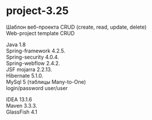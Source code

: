 # project-3.25

Шаблон веб-проекта CRUD (create, read, update, delete)<br/>
Web-project template CRUD

Java 1.8<br/>
Spring-framework 4.2.5.<br/>
Spring-security 4.0.4.<br/>
Spring-webflow 2.4.2.<br/>
JSF mojarra 2.2.13.<br/>
Hibernate 5.1.0.<br/>
MySql 5 (таблицы Many-to-One)<br/>
login/password user/user<br/>

IDEA 13.1.6<br/>
Maven 3.3.3.<br/>
GlassFish 4.1<br/>




